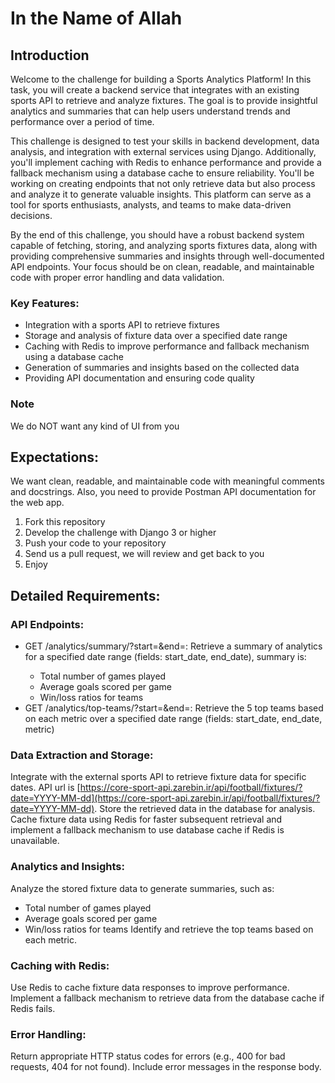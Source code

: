 # In the Name of Allah

## Introduction

Welcome to the challenge for building a Sports Analytics Platform! In this task, you will create a backend service that integrates with an existing sports API to retrieve and analyze fixtures. The goal is to provide insightful analytics and summaries that can help users understand trends and performance over a period of time.

This challenge is designed to test your skills in backend development, data analysis, and integration with external services using Django. Additionally, you'll implement caching with Redis to enhance performance and provide a fallback mechanism using a database cache to ensure reliability. You'll be working on creating endpoints that not only retrieve data but also process and analyze it to generate valuable insights. This platform can serve as a tool for sports enthusiasts, analysts, and teams to make data-driven decisions.

By the end of this challenge, you should have a robust backend system capable of fetching, storing, and analyzing sports fixtures data, along with providing comprehensive summaries and insights through well-documented API endpoints. Your focus should be on clean, readable, and maintainable code with proper error handling and data validation.

### Key Features:
- Integration with a sports API to retrieve fixtures
- Storage and analysis of fixture data over a specified date range
- Caching with Redis to improve performance and fallback mechanism using a database cache
- Generation of summaries and insights based on the collected data
- Providing API documentation and ensuring code quality

### Note
We do NOT want any kind of UI from you

## Expectations:

We want clean, readable, and maintainable code with meaningful comments and docstrings. Also, you need to provide Postman API documentation for the web app.

1. Fork this repository
2. Develop the challenge with Django 3 or higher
3. Push your code to your repository
4. Send us a pull request, we will review and get back to you
5. Enjoy

## Detailed Requirements:

### API Endpoints:

- GET /analytics/summary/?start=<YYYY-MM-dd>&end=<YYYY-MM-dd>: Retrieve a summary of analytics for a specified date range (fields: start_date, end_date), summary is:
  - Total number of games played
  - Average goals scored per game
  - Win/loss ratios for teams
- GET /analytics/top-teams/?start=<YYYY-MM-dd>&end=<YYYY-MM-dd>: Retrieve the 5 top teams based on each metric over a specified date range (fields: start_date, end_date, metric)

### Data Extraction and Storage:

Integrate with the external sports API to retrieve fixture data for specific dates.
API url is [https://core-sport-api.zarebin.ir/api/football/fixtures/?date=YYYY-MM-dd](https://core-sport-api.zarebin.ir/api/football/fixtures/?date=YYYY-MM-dd).
Store the retrieved data in the database for analysis.
Cache fixture data using Redis for faster subsequent retrieval and implement a fallback mechanism to use database cache if Redis is unavailable.

### Analytics and Insights:

Analyze the stored fixture data to generate summaries, such as:
- Total number of games played
- Average goals scored per game
- Win/loss ratios for teams
Identify and retrieve the top teams based on each metric.

### Caching with Redis:

Use Redis to cache fixture data responses to improve performance.
Implement a fallback mechanism to retrieve data from the database cache if Redis fails.

### Error Handling:

Return appropriate HTTP status codes for errors (e.g., 400 for bad requests, 404 for not found).
Include error messages in the response body.
